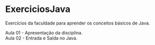 # ExerciciosJava
Exercícios da faculdade para aprender os conceitos básicos de Java.

Aula 01 - Apresentação da disciplina.<br>
Aula 02 - Entrada e Saída no Java.<br>